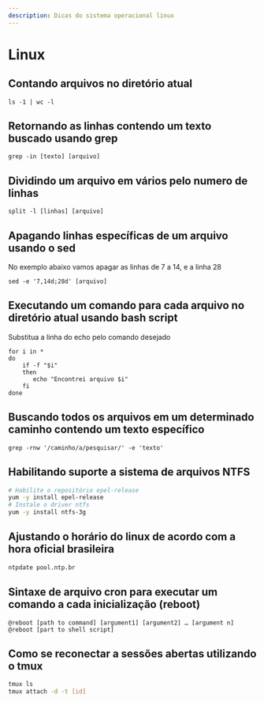 ```yaml
---
description: Dicas do sistema operacional linux
---
```


# Linux

## Contando arquivos no diretório atual

```
ls -1 | wc -l
```

## Retornando as linhas contendo um texto buscado usando grep

```
grep -in [texto] [arquivo]
```

## Dividindo um arquivo em vários pelo numero de linhas

```
split -l [linhas] [arquivo]
```

## Apagando linhas específicas de um arquivo usando o sed

No exemplo abaixo vamos apagar as linhas de 7 a 14, e a linha 28

```
sed -e '7,14d;28d' [arquivo]
```

## Executando um comando para cada arquivo no diretório atual usando bash script

Substitua a linha do echo pelo comando desejado

```
for i in * 
do
    if -f "$i" 
    then
       echo "Encontrei arquivo $i"
    fi
done

```

## Buscando todos os arquivos em um determinado caminho contendo um texto específico

```
grep -rnw '/caminho/a/pesquisar/' -e 'texto'
```

## Habilitando suporte a sistema de arquivos NTFS

```bash
# Habilite o repositório epel-release
yum -y install epel-release
# Instale o driver ntfs
yum -y install ntfs-3g
```

## Ajustando o horário do linux de acordo com a hora oficial brasileira

```bash
ntpdate pool.ntp.br
```

## Sintaxe de arquivo cron para executar um comando a cada inicialização (reboot)

```
@reboot [path to command] [argument1] [argument2] … [argument n]
@reboot [part to shell script]
```

## Como se reconectar a sessões abertas utilizando o tmux

```bash
tmux ls
tmux attach -d -t [id]
```